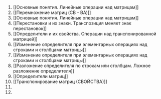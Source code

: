 1. [[Основные понятия. Линейные операции над матрицам]]
2. [[Перемножение матриц (CB - BA)]]
3. [[Основные понятия. Линейные операции над матрицам]]
4. [[Перестановки и их знаки. Транспозиция меняет знак перестановок]]
5. [[Определители и их свойства. Операции над транспонированной матрицей]]
6. [[Изменение определителя при элементарных операциях над строками и столбцами матрицы]]
7. [[Изменение определителя при элементарных операциях над строками и столбцами матрицы]]
8. [[Разложение определителя по строкам или столбцам. Ложное разложение определителя]]
9. [[Определители матриц]]
10. [[Транспонирование матриц (СВОЙСТВА)]]
11. 
12. 
